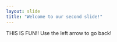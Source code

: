 ```yaml
---
layout: slide
title: "Welcome to our second slide!"
---
```

THIS IS FUN!!
Use the left arrow to go back!
